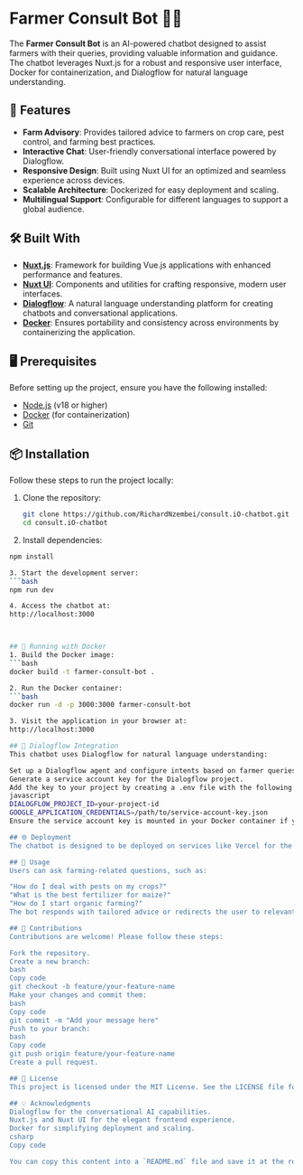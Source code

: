 # Farmer Consult Bot 🌾🤖  

The **Farmer Consult Bot** is an AI-powered chatbot designed to assist farmers with their queries, providing valuable information and guidance. The chatbot leverages Nuxt.js for a robust and responsive user interface, Docker for containerization, and Dialogflow for natural language understanding.

## 🚀 Features

- **Farm Advisory**: Provides tailored advice to farmers on crop care, pest control, and farming best practices.
- **Interactive Chat**: User-friendly conversational interface powered by Dialogflow.
- **Responsive Design**: Built using Nuxt UI for an optimized and seamless experience across devices.
- **Scalable Architecture**: Dockerized for easy deployment and scaling.
- **Multilingual Support**: Configurable for different languages to support a global audience.

## 🛠️ Built With

- **[Nuxt.js](https://nuxt.com/)**: Framework for building Vue.js applications with enhanced performance and features.
- **[Nuxt UI](https://nuxt.dev/ui)**: Components and utilities for crafting responsive, modern user interfaces.
- **[Dialogflow](https://dialogflow.cloud.google.com/)**: A natural language understanding platform for creating chatbots and conversational applications.
- **[Docker](https://www.docker.com/)**: Ensures portability and consistency across environments by containerizing the application.

## 🖥️ Prerequisites

Before setting up the project, ensure you have the following installed:

- [Node.js](https://nodejs.org/) (v18 or higher)
- [Docker](https://www.docker.com/) (for containerization)
- [Git](https://git-scm.com/)

## 📦 Installation

Follow these steps to run the project locally:

1. Clone the repository:
   ```bash
   git clone https://github.com/RichardNzembei/consult.iO-chatbot.git
   cd consult.iO-chatbot

2. Install dependencies:
  ```bash
 npm install

3. Start the development server:
  ```bash
  npm run dev

4. Access the chatbot at:
http://localhost:3000



## 🐳 Running with Docker
1. Build the Docker image:
  ```bash
 docker build -t farmer-consult-bot .

2. Run the Docker container:
  ```bash
  docker run -d -p 3000:3000 farmer-consult-bot

3. Visit the application in your browser at:
http://localhost:3000

## 🧩 Dialogflow Integration
This chatbot uses Dialogflow for natural language understanding:

Set up a Dialogflow agent and configure intents based on farmer queries.
Generate a service account key for the Dialogflow project.
Add the key to your project by creating a .env file with the following:
javascript
 DIALOGFLOW_PROJECT_ID=your-project-id
 GOOGLE_APPLICATION_CREDENTIALS=/path/to/service-account-key.json
Ensure the service account key is mounted in your Docker container if you're using Docker.

## 🌐 Deployment
The chatbot is designed to be deployed on services like Vercel for the frontend and Google Cloud Run or Render for backend APIs.

## 📖 Usage
Users can ask farming-related questions, such as:

"How do I deal with pests on my crops?"
"What is the best fertilizer for maize?"
"How do I start organic farming?"
The bot responds with tailored advice or redirects the user to relevant resources.

## 🤝 Contributions
Contributions are welcome! Please follow these steps:

Fork the repository.
Create a new branch:
bash
Copy code
git checkout -b feature/your-feature-name
Make your changes and commit them:
bash
Copy code
git commit -m "Add your message here"
Push to your branch:
bash
Copy code
git push origin feature/your-feature-name
Create a pull request.

## 📜 License
This project is licensed under the MIT License. See the LICENSE file for details.

## 💡 Acknowledgments
Dialogflow for the conversational AI capabilities.
Nuxt.js and Nuxt UI for the elegant frontend experience.
Docker for simplifying deployment and scaling.
csharp
Copy code

You can copy this content into a `README.md` file and save it at the root of your project repository.